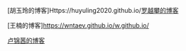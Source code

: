 [胡玉玲的博客]Https://huyuling2020.github.io/[罗越攀的博客](Http://qzone.qq.com)

[王楠的博客]https://wntaev.github.io/w.github.io/

[卢锦茜的博客](https://www.baidu.com)
